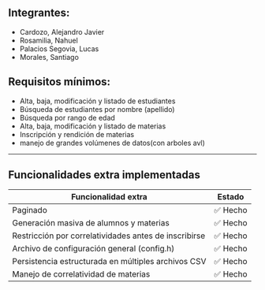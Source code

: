## Integrantes:
- Cardozo, Alejandro Javier
- Rosamilia, Nahuel
- Palacios Segovia, Lucas
- Morales, Santiago
## Requisitos mínimos:

- Alta, baja, modificación y listado de estudiantes
- Búsqueda de estudiantes por nombre (apellido)
- Búsqueda por rango de edad
- Alta, baja, modificación y listado de materias
- Inscripción y rendición de materias
- manejo de grandes volúmenes de datos(con arboles avl)

---

## Funcionalidades extra implementadas

| Funcionalidad extra                                                   | Estado        |
|-----------------------------------------------------------------------|---------------|
| Paginado                                                              | ✅ Hecho      |
| Generación masiva de alumnos y materias                               | ✅ Hecho      |
| Restricción por correlatividades antes de inscribirse                 | ✅ Hecho      |
| Archivo de configuración general (config.h)                           | ✅ Hecho      |
| Persistencia estructurada en múltiples archivos CSV                   | ✅ Hecho      |
| Manejo de correlatividad de materias                                  | ✅ Hecho      |
